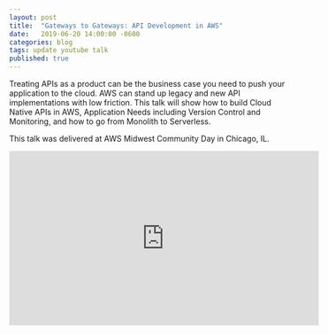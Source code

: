 ```yaml
---
layout: post
title:  "Gateways to Gateways: API Development in AWS"
date:   2019-06-20 14:00:00 -0600
categories: blog
tags: update youtube talk
published: true
---
```


Treating APIs as a product can be the business case you need to push your application to the cloud. AWS can stand up legacy and new API implementations with low friction. This talk will show how to build Cloud Native APIs in AWS, Application Needs including Version Control and Monitoring, and how to go from Monolith to Serverless.

This talk was delivered at AWS Midwest Community Day in Chicago, IL.

<iframe width="560" height="315" src="https://www.youtube.com/embed/7jJf04z-WdM" title="YouTube video player" frameborder="0" allow="accelerometer; autoplay; clipboard-write; encrypted-media; gyroscope; picture-in-picture" allowfullscreen></iframe>